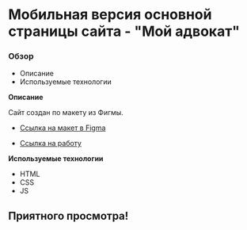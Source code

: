 # Мобильная версия основной страницы сайта - "Мой адвокат"

### Обзор
* Описание
* Используемые технологии

**Описание**

Сайт создан по макету из Фигмы.

* [Ссылка на макет в Figma](https://www.figma.com/file/wN1Ugtr6m9PlUjTZISay2Q/Untitled?type=design&node-id=165-292&mode=design&t=TvwfGfXrtYqATdIi-0)

* [Ссылка на работу](https://alexandr-mokhov/)

**Используемые технологии**

* HTML
* CSS
* JS


## Приятного просмотра!

